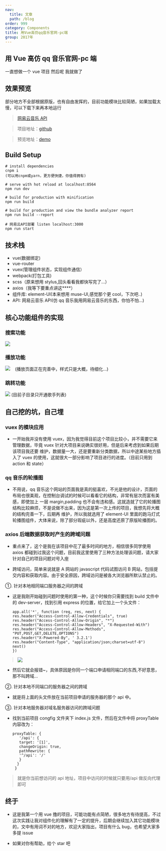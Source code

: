```yaml
---
nav:
  title: 文章
  path: /blog
order: 999
category: Components
title: 用Vue高仿qq音乐官网-pc端
group: 2017年
---
```


## 用 Vue 高仿 qq 音乐官网-pc 端

一直想做一个 vue 项目 然后呢 我就做了

## 效果预览

部分地方不全部根据原版，也有自由发挥的，目前功能模块比较简陋，如果加载太慢，可以下载下来再本地运行

> [网易云音乐 API](https://github.com/Binaryify/NeteaseCloudMusicApi)

> 项目地址：[github](https://github.com/j710328466/vue-qqmusic)

> 预览地址：[demo](http://182.254.147.168:8564/#/)

## Build Setup

```
# install dependencies
cnpm i
(可以用cnpm或yarn，更方便快捷，你值得拥有)

# serve with hot reload at localhost:8564
npm run dev

# build for production with minification
npm run build

# build for production and view the bundle analyzer report
npm run build --report

# 网易云API部署 listen localhost:3000
npm run start
```

## 技术栈

- vue(数据绑定)
- vue-router
- vuex(管理组件状态，实现组件通信）
- webpack(打包工具)
- scss（原来想用 stylus,回头看看我都快写完了...）
- axios（我等下要重点讲这\*\*\*\*）
- 组件库: element-UI(本来想用 muse-UI,感觉那个更 cool，下次吧..)
- API: 网易云音乐 API(仿 qq 音乐我用网易云音乐的东西，你怕不怕...)

## 核心功能组件的实现

### 搜索功能

![](https://ooo.0o0.ooo/2017/06/14/594135198d975.gif)

### 播放功能

![](https://ooo.0o0.ooo/2017/06/14/5941364de751e.gif)
   (播放页面正在完善中，样式只是大概，待细化...)

### 跳转功能

![](https://ooo.0o0.ooo/2017/06/14/59415a8cd0df7.gif)
(目前子目录只开通歌手列表)

## 自己挖的坑，自己埋

### vuex 的模块应用

- 一开始我并没有使用 vuex，因为我觉得目前这个项目比较小，并不需要它来管理数据，毕竟 vuex 针对大项目来说确实很好用，但是后来考虑到如果后期该项目我还要 维护，数据量一大，还是要重新分类数据，所以中途某些地方插入了 vuex 的使用，这就很大一部分影响了项目进行的进度。（目前只用到 action 和 state）

### qq 音乐的轮播图

- 不用说，qq 音乐这个网站的页面我是真的挺喜欢，不光是他的设计，页面的布局也很美观，在控制台调试的时候可以看看它的结构，非常有层次而富有美感，即使加上 一层 margin,padding 也不会有违和感。这就造就了它的轮播图结构比较麻烦，不是说做不出来，因为这是第一次上传的项目，我想先将大概的结构完善一下，后期再 维护，所以我就选用了 element-UI 里面的跑马灯式轮播图组件，大体来说，除了部分瑕疵以外，还是高度还原了原版轮播图的。

### axios 后端数据获取时产生的跨域问题

- 重点来了，这个是我在该项目中花了最多时间的地方，相信很多同学使用 axios 都碰到过我这个问题，目前我这里使用了三种方法处理该问题，请大家针对自己的项目问题对号入座

- 跨域访问，简单来说就是 A 网站的 javascript 代码试图访问 B 网站，包括提交内容和获取内容。由于安全原因，跨域访问是被各大浏览器所默认禁止的。

①. 针对本地相同端口服务器之间的跨域

- 这是我刚开始碰到问题时使用的第一种，这个时候你只需要找到 build 文件中的 dev-server，找到引用 express 的位置，给它加上一个头文件：

  ```
  app.all('*', function (req, res, next) {
  res.header("Access-Control-Allow-Credentials", true)
  res.header("Access-Control-Allow-Origin", "*")
  res.header("Access-Control-Allow-Headers", "X-Requested-With")
  res.header("Access-Control-Allow-Methods", "PUT,POST,GET,DELETE,OPTIONS")
  res.header("X-Powered-By", ' 3.2.1')
  res.header("Content-Type", "application/json;charset=utf-8")
  next()
  })
  ```

> ![](https://ooo.0o0.ooo/2017/06/14/594140894d162.jpg)

- 然后它就会报错~，具体原因是你同一个端口申请相同端口的东西,不好意思，那不叫跨域...
  <br>

②. 针对本地不同端口的服务器之间的跨域

- 就是将上面的头文件放在当前项目申请的服务器的那个 api 中。
  <br>

③. 针对本地服务器对域名服务器访问的跨域问题

- 找到当前项目 congfig 文件夹下 index.js 文件，然后在文件中将 proxyTable 内容改为：

  ```
  proxyTable: {
     '/api': {
     target: '[1]',
     changeOrigin: true,
     pathRewrite: {
     '^/api': '/'
     }
    }
   }
  ```

> 就是你当前想访问的 api 地址，项目中访问的时候就只要用/api 做反向代理即可

## 终于

- 这是我第一个用 vue 撸的项目，可能功能有点简陋，很多地方有待提高，不过这次实践让我对组件化的理解有了一定的提升，后期会继续加入其它功能模块的，文中有用词不对的地方，欢迎大家指出，项目有什么 bug，也希望大家多多提 issue

- 如果对你有帮助，给个 star 吧
